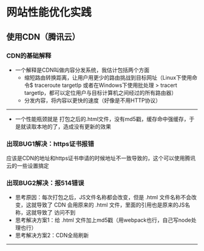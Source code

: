 # 网站性能优化实践

## 使用CDN（腾讯云）

### CDN的基础解释

- 一个解释是CDN叫做内容分发系统，我估计包括两个方面
  - 缩短路由转换距离，让用户用更少的路由挑战到目标网址（Linux下使用命令$ traceroute targetIp 或者在Windows下使用批处理 > tracert targetIp，都可以定位用户与目标计算机之间经过的所有路由器）
  - 分发内容，将内容以更快的速度（好像是不用HTTP协议）

---

- 一个性能瓶颈就是 打包之后的.html文件，没有md5戳，缓存命中强缓存，于是就读取本地的了，造成没有更新的效果

### 出现BUG1解决：https证书报错

应该是CDN的地址和https证书申请的时候地址不一致导致的，这个可以使用腾讯云的一些设置搞定

### 出现BUG2解决：报514错误

- 思考原因：每次打包之后，JS文件名称都会改变，但是 .html 文件名称不会改变，这就导致了 CDN 会用原来的 .html 文件，里面的引用也是原来的JS名称，这就导致了 访问不到
- 思考解决方案1：给 .html 文件加上md5戳（用webpack也行，自己写node处理也行）
- 思考解决方案2：CDN全局刷新

---


